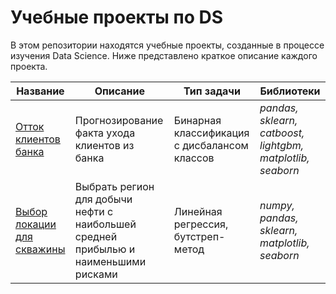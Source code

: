 # Учебные проекты по DS
В этом репозитории находятся учебные проекты, созданные в процессе изучения Data Science. Ниже представлено краткое описание каждого проекта.

|Название|Описание|Тип задачи|Библиотеки|
|-|-|-|-|
[Отток клиентов банка](bank_churn/)|Прогнозирование факта ухода клиентов из банка|Бинарная классификация с дисбалансом классов|*pandas, sklearn, catboost, lightgbm, matplotlib, seaborn*|
[Выбор локации для скважины](well_location/)|Выбрать регион для добычи нефти с наибольшей средней прибылью и наименьшими рисками|Линейная регрессия, бутстреп-метод|*numpy, pandas, sklearn, matplotlib, seaborn*|
